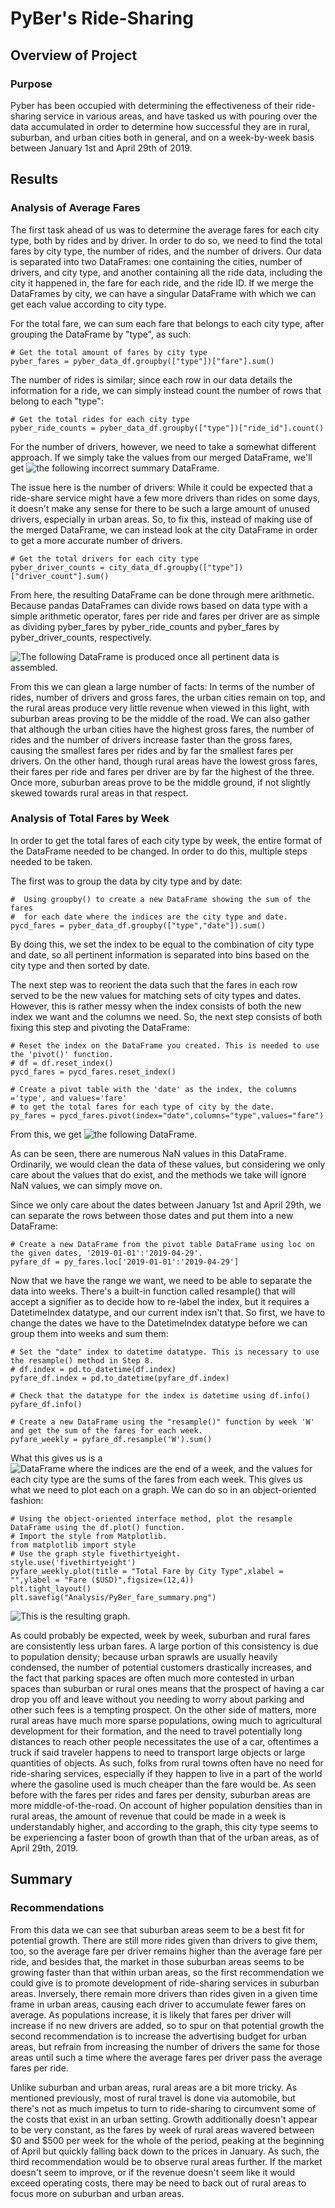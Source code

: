 # PyBer's Ride-Sharing

## Overview of Project

### Purpose

Pyber has been occupied with determining the effectiveness of their ride-sharing service in various areas, and have tasked us with pouring over the data accumulated in order to determine how successful they are in rural, suburban, and urban cities both in general, and on a week-by-week basis between January 1st and April 29th of 2019.

## Results

### Analysis of Average Fares

The first task ahead of us was to determine the average fares for each city type, both by rides and by driver. In order to do so, we need to find the total fares by city type, the number of rides, and the number of drivers. Our data is separated into two DataFrames: one containing the cities, number of drivers, and city type, and another containing all the ride data, including the city it happened in, the fare for each ride, and the ride ID. If we merge the DataFrames by city, we can have a singular DataFrame with which we can get each value according to city type.

For the total fare, we can sum each fare that belongs to each city type, after grouping the DataFrame by "type", as such:
```
# Get the total amount of fares by city type
pyber_fares = pyber_data_df.groupby(["type"])["fare"].sum()
```

The number of rides is similar; since each row in our data details the information for a ride, we can simply instead count the number of rows that belong to each "type":
```
# Get the total rides for each city type
pyber_ride_counts = pyber_data_df.groupby(["type"])["ride_id"].count()
```
 
For the number of drivers, however, we need to take a somewhat different approach. If we simply take the values from our merged DataFrame, we'll get ![the following incorrect summary DataFrame.](https://github.com/SirNancyTheNegative/PyBer_Analysis/tree/main/Analysis/PyBer_Ave_summary.png)

The issue here is the number of drivers: While it could be expected that a ride-share service might have a few more drivers than rides on some days, it doesn't make any sense for there to be such a large amount of unused drivers, especially in urban areas. So, to fix this, instead of making use of the merged DataFrame, we can instead look at the city DataFrame in order to get a more accurate number of drivers.
```
# Get the total drivers for each city type
pyber_driver_counts = city_data_df.groupby(["type"])["driver_count"].sum()
```

From here, the resulting DataFrame can be done through mere arithmetic. Because pandas DataFrames can divide rows based on data type with a simple arithmetic operator, fares per ride and fares per driver are as simple as dividing pyber_fares by pyber_ride_counts and pyber_fares by pyber_driver_counts, respectively.

![The following DataFrame is produced once all pertinent data is assembled.](https://github.com/SirNancyTheNegative/PyBer_Analysis/tree/main/Analysis/Pyber_RealAve_summary.png)

From this we can glean a large number of facts: In terms of the number of rides, number of drivers and gross fares, the urban cities remain on top, and the rural areas produce very little revenue when viewed in this light, with suburban areas proving to be the middle of the road. We can also gather that although the urban cities have the highest gross fares, the number of rides and the number of drivers increase faster than the gross fares, causing the smallest fares per rides and by far the smallest fares per drivers. On the other hand, though rural areas have the lowest gross fares, their fares per ride and fares per driver are by far the highest of the three. Once more, suburban areas prove to be the middle ground, if not slightly skewed towards rural areas in that respect.

### Analysis of Total Fares by Week

In order to get the total fares of each city type by week, the entire format of the DataFrame needed to be changed. In order to do this, multiple steps needed to be taken.

The first was to group the data by city type and by date:
```
#  Using groupby() to create a new DataFrame showing the sum of the fares 
#  for each date where the indices are the city type and date.
pycd_fares = pyber_data_df.groupby(["type","date"]).sum()
```

By doing this, we set the index to be equal to the combination of city type and date, so all pertinent information is separated into bins based on the city type and then sorted by date.

The next step was to reorient the data such that the fares in each row served to be the new values for matching sets of city types and dates. However, this is rather messy when the index consists of both the new index we want and the columns we need. So, the next step consists of both fixing this step and pivoting the DataFrame:
```
# Reset the index on the DataFrame you created. This is needed to use the 'pivot()' function.
# df = df.reset_index()
pycd_fares = pycd_fares.reset_index()

# Create a pivot table with the 'date' as the index, the columns ='type', and values='fare' 
# to get the total fares for each type of city by the date. 
py_fares = pycd_fares.pivot(index="date",columns="type",values="fare")
```

From this, we get ![the following DataFrame.](https://github.com/SirNancyTheNegative/PyBer_Analysis/tree/main/Analysis/PyBer_Weekly_Pivot.png) 

As can be seen, there are numerous NaN values in this DataFrame. Ordinarily, we would clean the data of these values, but considering we only care about the values that do exist, and the methods we take will ignore NaN values, we can simply move on.

Since we only care about the dates between January 1st and April 29th, we can separate the rows between those dates and put them into a new DataFrame:
```
# Create a new DataFrame from the pivot table DataFrame using loc on the given dates, '2019-01-01':'2019-04-29'.
pyfare_df = py_fares.loc['2019-01-01':'2019-04-29']
```

Now that we have the range we want, we need to be able to separate the data into weeks. There's a built-in function called resample() that will accept a signifier as to decide how to re-label the index, but it requires a DatetimeIndex datatype, and our current index isn't that. So first, we have to change the dates we have to the DatetimeIndex datatype before we can group them into weeks and sum them:
```
# Set the "date" index to datetime datatype. This is necessary to use the resample() method in Step 8.
# df.index = pd.to_datetime(df.index)
pyfare_df.index = pd.to_datetime(pyfare_df.index)

# Check that the datatype for the index is datetime using df.info()
pyfare_df.info()

# Create a new DataFrame using the "resample()" function by week 'W' and get the sum of the fares for each week.
pyfare_weekly = pyfare_df.resample('W').sum()
```

What this gives us is a ![DataFrame where the indices are the end of a week](https://github.com/SirNancyTheNegative/PyBer_Analysis/tree/main/Analysis/PyBer_Resampled.png), and the values for each city type are the sums of the fares from each week. This gives us what we need to plot each on a graph. We can do so in an object-oriented fashion:
```
# Using the object-oriented interface method, plot the resample DataFrame using the df.plot() function. 
# Import the style from Matplotlib.
from matplotlib import style
# Use the graph style fivethirtyeight.
style.use('fivethirtyeight')
pyfare_weekly.plot(title = "Total Fare by City Type",xlabel = "",ylabel = "Fare ($USD)",figsize=(12,4))
plt.tight_layout()
plt.savefig("Analysis/PyBer_fare_summary.png")
```

![This is the resulting graph.](https://github.com/SirNancyTheNegative/PyBer_Analysis/tree/main/Analysis/PyBer_fare_summary.png)

As could probably be expected, week by week, suburban and rural fares are consistently less urban fares. A large portion of this consistency is due to population density; because urban sprawls are usually heavily condensed, the number of potential customers drastically increases, and the fact that parking spaces are often much more contested in urban spaces than suburban or rural ones means that the prospect of having a car drop you off and leave without you needing to worry about parking and other such fees is a tempting prospect. On the other side of matters, more rural areas have much more sparse populations, owing much to agricultural development for their formation, and the need to travel potentially long distances to reach other people necessitates the use of a car, oftentimes a truck if said traveler happens to need to transport large objects or large quantities of objects. As such, folks from rural towns often have no need for ride-sharing services, especially if they happen to live in a part of the world where the gasoline used is much cheaper than the fare would be. As seen before with the fares per rides and fares per density, suburban areas are more middle-of-the-road. On account of higher population densities than in rural areas, the amount of revenue that could be made in a week is understandably higher, and according to the graph, this city type seems to be experiencing a faster boon of growth than that of the urban areas, as of April 29th, 2019.

## Summary

### Recommendations

From this data we can see that suburban areas seem to be a best fit for potential growth. There are still more rides given than drivers to give them, too, so the average fare per driver remains higher than the average fare per ride, and besides that, the market in those suburban areas seems to be growing faster than that within urban areas, so the first recommendation we could give is to promote development of ride-sharing services in suburban areas. Inversely, there remain more drivers than rides given in a given time frame in urban areas, causing each driver to accumulate fewer fares on average. As populations increase, it is likely that fares per driver will increase if no new drivers are added, so to spur on that potential growth the second recommendation is to increase the advertising budget for urban areas, but refrain from increasing the number of drivers the same for those areas until such a time where the average fares per driver pass the average fares per ride.

Unlike suburban and urban areas, rural areas are a bit more tricky. As mentioned previously, most of rural travel is done via automobile, but there's not as much impetus to turn to ride-sharing to circumvent some of the costs that exist in an urban setting. Growth additionally doesn't appear to be very constant, as the fares by week of rural areas wavered between $0 and $500 per week for the whole of the period, peaking at the beginning of April but quickly falling back down to the prices in January. As such, the third recommendation would be to observe rural areas further. If the market doesn't seem to improve, or if the revenue doesn't seem like it would exceed operating costs, there may be need to back out of rural areas to focus more on suburban and urban areas.
